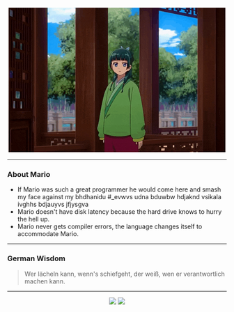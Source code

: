 <p align="center">
  <img src="assets/maomao.gif" />
</p>

---

### About Mario
- If Mario was such a great programmer he would come here and smash my face against my bhdhanidu #_evwvs udna bduwbw hdjaknd vsikala ivghhs bdjauyvs jfjysgva
- Mario doesn't have disk latency because the hard drive knows to hurry the hell up.
- Mario never gets compiler errors, the language changes itself to accommodate Mario.

---

### German Wisdom
> Wer lächeln kann, wenn's schiefgeht, der weiß, wen er verantwortlich machen kann.

---

<p align="center">
  <a>
    <img height="180em" src="https://github-readme-stats-eight-theta.vercel.app/api?username=Torfkopp&show_icons=true&theme=dark&include_all_commits=true&count_private=true"/>
  </a>
  <a href="https://github.com/Torfkopp?tab=repositories">
    <img height="180em" src="https://github-readme-stats-eight-theta.vercel.app/api/top-langs/?username=torfkopp&layout=compact&theme=dark&langs_count=8&hide=java"/>
  </a>
</p>
